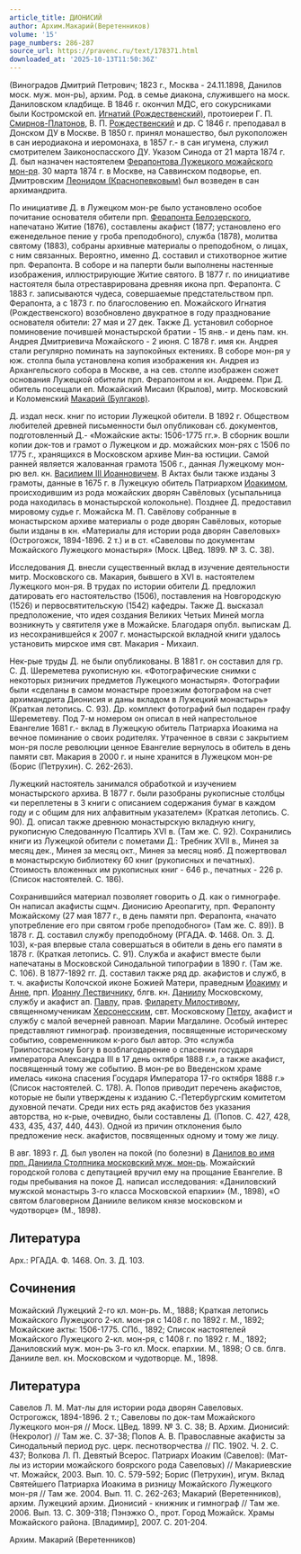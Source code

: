 ```yaml
---
article_title: ДИОНИСИЙ
author: Архим.Макарий(Веретенников)
volume: '15'
page_numbers: 286-287
source_url: https://pravenc.ru/text/178371.html
downloaded_at: '2025-10-13T11:50:36Z'
---
```


(Виноградов Дмитрий Петрович; 1823 г., Москва - 24.11.1898, Данилов моск. муж. мон-рь), архим. Род. в семье диакона, служившего на моск. Даниловском кладбище. В 1846 г. окончил МДС, его сокурсниками были Костромской еп. [Игнатий (Рождественский)](<https://pravenc.ru/text/Игнатий (Рождественский).html>), протоиереи Г. П. [Смирнов-Платонов](https://pravenc.ru/text/Смирнов-Платонов.html), В. П. [Рождественский](https://pravenc.ru/text/Рождественский.html) и др. С 1846 г. преподавал в Донском ДУ в Москве. В 1850 г. принял монашество, был рукоположен в сан иеродиакона и иеромонаха, в 1857 г.- в сан игумена, служил смотрителем Заиконоспасского ДУ. Указом Синода от 21 марта 1874 г. Д. был назначен настоятелем [Ферапонтова Лужецкого можайского мон-ря](<https://pravenc.ru/text/Ферапонтова Лужецкого можайского мон-ря.html>). 30 марта 1874 г. в Москве, на Саввинском подворье, еп. Дмитровским [Леонидом (Краснопевковым)](<https://pravenc.ru/text/Леонидом (Краснопевковым).html>) был возведен в сан архимандрита.

По инициативе Д. в Лужецком мон-ре было установлено особое почитание основателя обители прп. [Ферапонта Белозерского](<https://pravenc.ru/text/Ферапонта Белозерского.html>), напечатано Житие (1876), составлены акафист (1877; установлено его еженедельное пение у гроба преподобного), служба (1878), молитва святому (1883), собраны архивные материалы о преподобном, о лицах, с ним связанных. Вероятно, именно Д. составил и стихотворное житие прп. Ферапонта. В соборе и на паперти были выполнены настенные изображения, иллюстрирующие Житие святого. В 1877 г. по инициативе настоятеля была отреставрирована древняя икона прп. Ферапонта. С 1883 г. записываются чудеса, совершаемые предстательством прп. Ферапонта, а с 1873 г. по благословению еп. Можайского Игнатия (Рождественского) возобновлено двукратное в году празднование основателя обители: 27 мая и 27 дек. Также Д. установил соборное поминовение почившей монастырской братии - 15 янв.- и день пам. кн. Андрея Дмитриевича Можайского - 2 июня. С 1878 г. имя кн. Андрея стали регулярно поминать на заупокойных ектениях. В соборе мон-ря у юж. столпа была установлена копия изображения кн. Андрея из Архангельского собора в Москве, а на сев. столпе изображен сюжет основания Лужецкой обители прп. Ферапонтом и кн. Андреем. При Д. обитель посещали еп. Можайский Мисаил (Крылов), митр. Московский и Коломенский [Макарий (Булгаков)](<https://pravenc.ru/text/Макарий (Булгаков).html>).

Д. издал неск. книг по истории Лужецкой обители. В 1892 г. Обществом любителей древней письменности был опубликован сб. документов, подготовленный Д.- «Можайские акты: 1506-1775 гг.». В сборник вошли копии док-тов и грамот о Лужецком и др. можайских мон-рях с 1506 по 1775 г., хранящихся в Московском архиве Мин-ва юстиции. Самой ранней является жалованная грамота 1506 г., данная Лужецкому мон-рю вел. кн. [Василием III Иоанновичем](<https://pravenc.ru/text/Василий III Иоаннович.html>). В Актах были также изданы 3 грамоты, данные в 1675 г. в Лужецкую обитель Патриархом [Иоакимом](https://pravenc.ru/text/ИОАКИМ.html), происходившим из рода можайских дворян Савёловых (усыпальница рода находилась в монастырской колокольне). Позднее Д. предоставил мировому судье г. Можайска М. П. Савёлову собранные в монастырском архиве материалы о роде дворян Савёловых, которые были изданы в кн. «Материалы для истории рода дворян Савеловых» (Острогожск, 1894-1896. 2 т.) и в ст. «Савеловы по документам Можайского Лужецкого монастыря» (Моск. ЦВед. 1899. № 3. С. 38).

Исследования Д. внесли существенный вклад в изучение деятельности митр. Московского св. Макария, бывшего в XVI в. настоятелем Лужецкого мон-ря. В трудах по истории обители Д. предложил датировать его настоятельство (1506), поставления на Новгородскую (1526) и первосвятительскую (1542) кафедры. Также Д. высказал предположение, что идея создания Великих Четьих Миней могла возникнуть у святителя уже в Можайске. Благодаря опубл. выпискам Д. из несохранившейся к 2007 г. монастырской вкладной книги удалось установить мирское имя свт. Макария - Михаил.

Нек-рые труды Д. не были опубликованы. В 1881 г. он составил для гр. С. Д. Шереметева рукописную кн. «Фотографические снимки с некоторых ризничих предметов Лужецкого монастыря». Фотографии были «сделаны в самом монастыре проезжим фотографом на счет архимандрита Дионисия и даны вкладом в Лужецкий монастырь» (Краткая летопись. С. 93). Др. комплект фотографий был подарен графу Шереметеву. Под 7-м номером он описал в ней напрестольное Евангелие 1681 г.- вклад в Лужецкую обитель Патриарха Иоакима на вечное поминание о своих родителях. Утраченное в связи с закрытием мон-ря после революции ценное Евангелие вернулось в обитель в день памяти свт. Макария в 2000 г. и ныне хранится в Лужецком мон-ре (Борис (Петрухин). С. 262-263).

Лужецкий настоятель занимался обработкой и изучением монастырского архива. В 1877 г. были разобраны рукописные столбцы «и переплетены в 3 книги с описанием содержания бумаг в каждом году и с общим для них алфавитным указателем» (Краткая летопись. С. 90). Д. описал также древнюю монастырскую вкладную книгу, рукописную Следованную Псалтирь XVI в. (Там же. С. 92). Сохранились книги из Лужецкой обители с пометами Д.: Требник XVII в., Минея за месяц дек., Минея за месяц окт., Минея за месяц нояб. Д пожертвовал в монастырскую библиотеку 60 книг (рукописных и печатных). Стоимость вложенных им рукописных книг - 646 р., печатных - 226 р. (Список настоятелей. С. 186).

Сохранившийся материал позволяет говорить о Д. как о гимнографе. Он написал акафисты сщмч. Дионисию Ареопагиту, прп. Ферапонту Можайскому (27 мая 1877 г., в день памяти прп. Ферапонта, «начато употребление его при святом гробе преподобного» (Там же. С. 89)). В 1878 г. Д. составил службу преподобному (РГАДА. Ф. 1468. Оп. 3. Д. 103), к-рая впервые стала совершаться в обители в день его памяти в 1878 г. (Краткая летопись. С. 91). Служба и акафист вместе были напечатаны в Московской Синодальной типографии в 1890 г. (Там же. С. 106). В 1877-1892 гг. Д. составил также ряд др. акафистов и служб, в т. ч. акафисты Колочской иконе Божией Матери, праведным [Иоакиму](https://pravenc.ru/text/Иоакиму.html) и [Анне](https://pravenc.ru/text/Анне.html), прп. [Иоанну Лествичнику](<https://pravenc.ru/text/Иоанну Лествичнику.html>), блгв. кн. [Даниилу](https://pravenc.ru/text/Даниил.html) Московскому, службу и акафист ап. [Павлу](https://pravenc.ru/text/Павел.html), прав. [Филарету Милостивому](<https://pravenc.ru/text/Филарету Милостивому.html>), священномученикам [Херсонесским](https://pravenc.ru/text/Херсонесским.html), свт. Московскому [Петру](https://pravenc.ru/text/Петр.html), акафист и службу с малой вечерней равноап. Марии Магдалине. Особый интерес представляют гимнограф. произведения, посвященные историческому событию, современником к-рого был автор. Это «служба Триипостасному Богу в возблагодарение о спасении государя императора Александра III в 17 день октября 1888 г.», а также акафист, посвященный тому же событию. В мон-ре во Введенском храме имелась «икона спасения Государя Императора 17-го октября 1888 г.» (Список настоятелей. С. 178). А. Попов приводит перечень акафистов, которые не были утверждены к изданию С.-Петербургским комитетом духовной печати. Среди них есть ряд акафистов без указания авторства, но к-рые, очевидно, были составлены Д. (Попов. С. 427, 428, 433, 435, 437, 440, 443). Одной из причин отклонения было предложение неск. акафистов, посвященных одному и тому же лицу.

В авг. 1893 г. Д. был уволен на покой (по болезни) в [Данилов во имя прп. Даниила Столпника московский муж. мон-рь](<https://pravenc.ru/text/Данилов во имя прп  Даниила Столпника московский муж  мон-рь.html>). Можайский городской голова с депутацией вручил ему на прощание Евангелие. В годы пребывания на покое Д. написал исследования: «Даниловский мужской монастырь 3-го класса Московской епархии» (М., 1898), «О святом благоверном Данииле великом князе московском и чудотворце» (М., 1898).

## Литература

Арх.: РГАДА. Ф. 1468. Оп. 3. Д. 103.

## Сочинения

Можайский Лужецкий 2-го кл. мон-рь. М., 1888; Краткая летопись Можайского Лужецкого 2-кл. мон-ря с 1408 г. по 1892 г. М., 1892; Можайские акты: 1506-1775. СПб., 1892; Список настоятелей Можайского Лужецкого 2-кл. мон-ря, с 1408 г. по 1892 г. М., 1892; Даниловский муж. мон-рь 3-го кл. Моск. епархии. М., 1898; О св. блгв. Данииле вел. кн. Московском и чудотворце. М., 1898.

## Литература

Савелов Л. М. Мат-лы для истории рода дворян Савеловых. Острогожск, 1894-1896. 2 т.; Савеловы по док-там Можайского Лужецкого мон-ря // Моск. ЦВед. 1899. № 3. С. 38; В. Архим. Дионисий: (Некролог) // Там же. С. 37-38; Попов А. В. Православные акафисты за Синодальный период рус. церк. песнотворчества // ПС. 1902. Ч. 2. С. 437; Волкова Л. П. Девятый Всерос. Патриарх Иоаким (Савелов): (Мат-лы из истории можайского боярского рода Савеловых) // Макариевские чт. Можайск, 2003. Вып. 10. С. 579-592; Борис (Петрухин), игум. Вклад Святейшего Патриарха Иоакима в ризницу Можайского Лужецкого мон-ря // Там же. 2004. Вып. 11. С. 262-263; Макарий (Веретенников), архим. Лужецкий архим. Дионисий - книжник и гимнограф // Там же. 2006. Вып. 13. С. 309-318; Пэнэжко О., прот. Город Можайск. Храмы Можайского района. [Владимир], 2007. С. 201-204.

Архим.  Макарий   (Веретенников)
